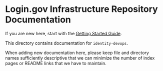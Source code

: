 # Login.gov Infrastructure Repository Documentation

If you are new here, start with the [Getting Started Guide](getting-started.md).

This directory contains documentation for `identity-devops`.

When adding new documentation here, please keep file and directory
names sufficiently descriptive that we can minimize the number of
index pages or README links that we have to maintain.
